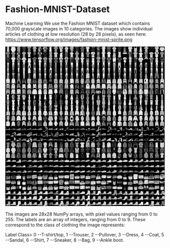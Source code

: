 # Fashion-MNIST-Dataset
Machine Learning
We use the Fashion MNIST dataset which contains 70,000 grayscale images in 10 categories. The images show individual articles of clothing at low resolution (28 by 28 pixels), as seen here:
https://www.tensorflow.org/images/fashion-mnist-sprite.png

![](fashion%20image/fashion-mnist-sprite.png)

The images are 28x28 NumPy arrays, with pixel values ranging from 0 to 255. The labels are an array of integers, ranging from 0 to 9. These correspond to the class of clothing the image represents:

Label	Class>
0	--T-shirt/top,
1	--Trouser,
2	--Pullover,
3	--Dress,
4	--Coat,
5	--Sandal,
6	--Shirt,
7	--Sneaker,
8	--Bag,
9	--Ankle boot.

